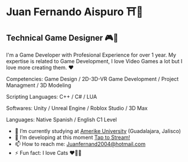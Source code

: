 Juan Fernando Aispuro ⛩👺
==============================

## Technical Game Designer 🎮🎌

I'm a Game Developer with Profesional Experience for over 1 year. 
My expertise is related to Game Development, I love Video Games a lot but I love more creating them. ❤

Competencies: Game Design / 2D-3D-VR Game Development / Project Managment / 3D Modeling  

Scripting Languages: C++ / C# / LUA

Softwares: Unity / Unreal Engine / Roblox Studio / 3D Max 

Languages: Native Spanish / English C1 Level 

- 🔭 I’m currently studying at [Amerike University](https://amerike.edu.mx) (Guadalajara, Jalisco)
- 🌱 I’m developing at this moment [Tap to Stream!](https://juanf4r-dev.itch.io/tap-to-stream)
- 📫 How to reach me: Juanfernand2004@hotmail.com
- ⚡ Fun fact: I love Cats ♥🐱‍💻 
